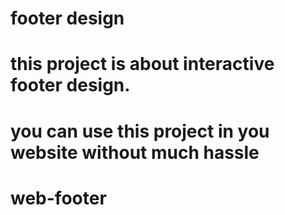 # footer design 
# this project is about interactive footer design.
# you can use this project in you website without much hassle 
# web-footer
